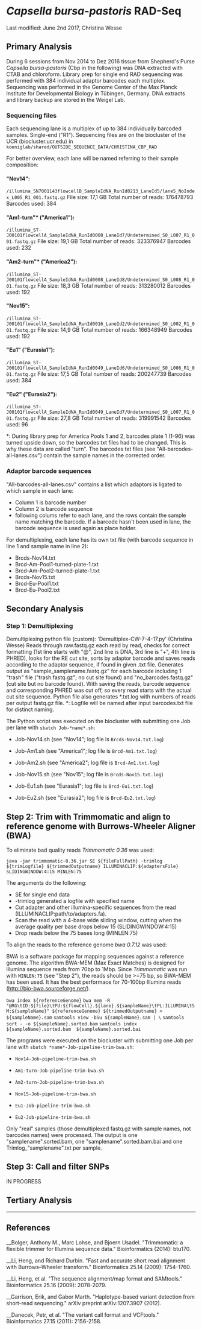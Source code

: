 # *Capsella bursa-pastoris* RAD-Seq

Last modified: June 2nd 2017, Christina Wesse

## Primary Analysis
During 6 sessions from Nov 2014 to Dez 2016 tissue from Shepherd's Purse *Capsella bursa-pastoris* (Cbp in the following) was DNA extracted with CTAB and chloroform. Library prep for single end RAD sequencing was performed with 384 individual adaptor barcodes each multiplex. Sequencing was performed in the Genome Center of the Max Planck Institute for Developmental Biology in Tübingen, Germany. DNA extracts and library backup are stored in the Weigel Lab. 

### Sequencing files
Each sequencing lane is a multiplex of up to 384 individually barcoded samples. Single-end ("R1").
Sequencing files are on the biocluster of the UCR (biocluster.ucr.edu) in
`koeniglab/shared/OUTSIDE_SEQUENCE_DATA/CHRISTINA_CBP_RAD`

For better overview, each lane will be named referring to their sample composition:

#### "Nov14":
`/illumina_SN7001143flowcellB_SampleIdNA_RunId0213_LaneId5/lane5_NoIndex_L005_R1_001.fastq.gz`
File size: 17,1 GB
Total number of reads: 176478793
Barcodes used: 384

#### "Am1-turn"* ("America1"):
`/illumina_ST-J00101flowcellA_SampleIdNA_RunId0008_LaneId7/Undetermined_S0_L007_R1_001.fastq.gz`
File size: 19,1 GB
Total number of reads: 323376947
Barcodes used: 232

#### "Am2-turn"* ("America2"):
`/illumina_ST-J00101flowcellA_SampleIdNA_RunId0008_LaneId8/Undetermined_S0_L008_R1_001.fastq.gz`
File size: 18,3 GB
Total number of reads: 313280012
Barcodes used: 192

#### "Nov15":
`/illumina_ST-J00101flowcellA_SampleIdNA_RunId0016_LaneId2/Undetermined_S0_L002_R1_001.fastq.gz`
File size: 14,9 GB
Total number of reads: 166348949
Barcodes used: 192

#### "Eu1" ("Eurasia1"):
`/illumina_ST-J00101flowcellA_SampleIdNA_RunId0049_LaneId6/Undetermined_S0_L006_R1_001.fastq.gz`
File size: 17,5 GB
Total number of reads: 200247739 
Barcodes used: 384

#### "Eu2" ("Eurasia2"):
`/illumina_ST-J00101flowcellA_SampleIdNA_RunId0049_LaneId7/Undetermined_S0_L007_R1_001.fastq.gz`
File size: 27,8 GB
Total number of reads: 319991542
Barcodes used: 96

*: During library prep for America Pools 1 and 2, barcodes plate 1 (1-96) was turned upside down, so the barcodes txt files had to be changed. This is why these data are called "turn". The barcodes txt files (see "All-barcodes-all-lanes.csv") contain the sample names in the corrected order.

### Adaptor barcode sequences

"All-barcodes-all-lanes.csv" contains a list which adaptors is ligated to which sample in each lane:
- Column 1 is barcode number
- Column 2 is barcode sequence
- following colums refer to each lane, and the rows contain the sample name matching the barcode. If a barcode hasn't been used in lane, the barcode sequence is used again as place holder.

For demultiplexing, each lane has its own txt file (with barcode sequence in line 1 and sample name in line 2):
 - Brcds-Nov14.txt
 - Brcd-Am-Pool1-turned-plate-1.txt
 - Brcd-Am-Pool2-turned-plate-1.txt
 - Brcds-Nov15.txt
 - Brcd-Eu-Pool1.txt
 - Brcd-Eu-Pool2.txt

## Secondary Analysis

### Step 1: Demultiplexing

Demultiplexing python file (custom): 'Demultiplex-CW-7-4-17.py' (Christina Wesse)
Reads through raw.fastq.gz each read by read, checks for correct formatting (1st line starts with "@", 2nd line is DNA, 3rd line is "+", 4th line is PHRED), looks for the RE cut site, sorts by adaptor barcode and saves reads according to the adaptor sequence, if found in given .txt file.
Generates output as "sample_samplename.fastq.gz" for each barcode including 1 "trash" file ("trash.fastq.gz"; no cut site found) and "no_barcodes.fastq.gz" (cut site but no barcode found). With saving the reads, barcode sequence and corresponding PHRED was cut off, so every read starts with the actual cut site sequence.
Python file also generates *.txt.log with numbers of reads per output fastq.gz file. *: Logfile will be named after input barcodes.txt file for distinct naming.

The Python script was executed on the biocluster with submitting one Job per lane with `sbatch Job-*name*.sh`:

 - Job-Nov14.sh (see "Nov14"; log file is `Brcds-Nov14.txt.log`)

 - Job-Am1.sh (see "America1"; log file is `Brcd-Am1.txt.log`)

 - Job-Am2.sh (see "America2"; log file is `Brcd-Am1.txt.log`)

 - Job-Nov15.sh (see "Nov15"; log file is `Brcds-Nov15.txt.log`)

 - Job-Eu1.sh (see "Eurasia1"; log file is `Brcd-Eu1.txt.log`)
 
 - Job-Eu2.sh (see "Eurasia2"; log file is `Brcd-Eu2.txt.log`)


## Step 2: Trim with Trimmomatic and align to reference genome with Burrows-Wheeler Aligner (BWA)

To eliminate bad quality reads *Trimmomatic 0.36* was used:

`java -jar trimmomatic-0.36.jar SE ${fileFullPath} -trimlog ${trimLogfile} ${trimmedOutputname} ILLUMINACLIP:${adaptersFile} SLIDINGWINDOW:4:15 MINLEN:75`


The arguments do the following:

 - SE for single end data
 - -trimlog  generated a logfile with specified name
 - Cut adapter and other illumina-specific sequences from the read (ILLUMINACLIP:path/to/adapters.fa).
 - Scan the read with a 4-base wide sliding window, cutting when the average quality per base drops below 15 (SLIDINGWINDOW:4:15)
 - Drop reads below the 75 bases long (MINLEN:75)

To align the reads to the reference genome *bwa 0.7.12* was used:

BWA is a software package for mapping sequences against a reference genome. The algorithm BWA-MEM (Max Exact Matches) is designed for Illumina sequence reads from 70bp to 1Mbp. Since *Trimmomatic* was run with `MINLEN:75` (see "Step 2"), the reads should be >=75 bp, so BWA-MEM has been used. It has the best performace for 70-100bp Illumina reads (http://bio-bwa.sourceforge.net/).

`bwa index ${referenceGenome}`
`bwa mem -R "@RG\tID:${file}\tPU:${flowCell}.${lane}.${sampleName}\tPL:ILLUMINA\tSM:${sampleName}" ${referenceGenome} ${trimmedOutputname} > ${sampleName}.sam`
`samtools view -bSu ${sampleName}.sam | \`
`samtools sort - -o ${sampleName}.sorted.bam`
`samtools index ${sampleName}.sorted.bam  ${sampleName}.sorted.bai`

The programs were executed on the biocluster with submitting one Job per lane with `sbatch *name*-Job-pipeline-trim-bwa.sh`:

 - `Nov14-Job-pipeline-trim-bwa.sh`

 - `Am1-turn-Job-pipeline-trim-bwa.sh`

 - `Am2-turn-Job-pipeline-trim-bwa.sh` 

 - `Nov15-Job-pipeline-trim-bwa.sh`

 - `Eu1-Job-pipeline-trim-bwa.sh` 
 
 - `Eu2-Job-pipeline-trim-bwa.sh`

Only "real" samples (those demultiplexed fastq.gz with sample names, not barcodes names) were processed. The output is one "samplename".sorted.bam, one "samplename".sorted.bam.bai and one Trimlog_"samplename".txt per sample. 

## Step 3: Call and filter SNPs

IN PROGRESS

## Tertiary Analysis

----------


## References

__Bolger, Anthony M., Marc Lohse, and Bjoern Usadel. "Trimmomatic: a flexible trimmer for Illumina sequence data." Bioinformatics (2014): btu170.

__Li, Heng, and Richard Durbin. "Fast and accurate short read alignment with Burrows–Wheeler transform." Bioinformatics 25.14 (2009): 1754-1760.

__Li, Heng, et al. "The sequence alignment/map format and SAMtools." Bioinformatics 25.16 (2009): 2078-2079.

__Garrison, Erik, and Gabor Marth. "Haplotype-based variant detection from short-read sequencing." arXiv preprint arXiv:1207.3907 (2012).

__Danecek, Petr, et al. "The variant call format and VCFtools." Bioinformatics 27.15 (2011): 2156-2158.
